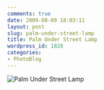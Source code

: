 ```yaml
---
comments: true
date: 2009-08-09 18:03:11
layout: post
slug: palm-under-street-lamp
title: Palm Under Street Lamp
wordpress_id: 1828
categories:
- PhotoBlog
---
```


![Palm Under Street Lamp](http://ryanfitzer.com/main/wp-content/uploads/2009/08/DSC_0027.jpg)
